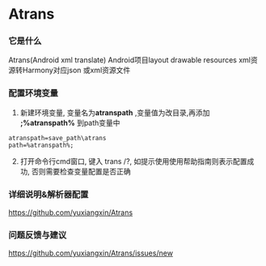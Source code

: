 # Atrans

### 它是什么

Atrans(Android xml translate) Android项目layout drawable resources xml资源转Harmony对应json 或xml资源文件

### 配置环境变量
1. 新建环境变量, 变量名为**atranspath** ,变量值为改目录,再添加 **;%atranspath%** 到path变量中
```path
atranspath=save_path\atrans
path=%atranspath%;
```
2. 打开命令行cmd窗口, 键入 trans /?, 如提示使用使用帮助指南则表示配置成功, 否则需要检查变量配置是否正确

### 详细说明&解析器配置
https://github.com/yuxiangxin/Atrans

### 问题反馈与建议
https://github.com/yuxiangxin/Atrans/issues/new
